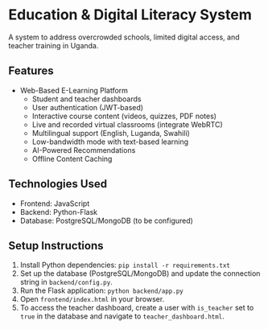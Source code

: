 # Education & Digital Literacy System

A system to address overcrowded schools, limited digital access, and teacher training in Uganda.

## Features

-   Web-Based E-Learning Platform
    -   Student and teacher dashboards
    -   User authentication (JWT-based)
    -   Interactive course content (videos, quizzes, PDF notes)
    -   Live and recorded virtual classrooms (integrate WebRTC)
    -   Multilingual support (English, Luganda, Swahili)
    -   Low-bandwidth mode with text-based learning
    -   AI-Powered Recommendations
    -   Offline Content Caching

## Technologies Used

-   Frontend: JavaScript
-   Backend: Python-Flask
-   Database: PostgreSQL/MongoDB (to be configured)

## Setup Instructions

1.  Install Python dependencies: `pip install -r requirements.txt`
2.  Set up the database (PostgreSQL/MongoDB) and update the connection string in `backend/config.py`.
3.  Run the Flask application: `python backend/app.py`
4.  Open `frontend/index.html` in your browser.
5.  To access the teacher dashboard, create a user with `is_teacher` set to `true` in the database and navigate to `teacher_dashboard.html`.
